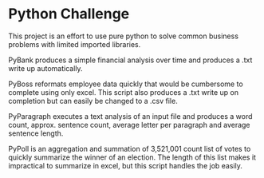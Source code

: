 # Python Challenge
This project is an effort to use pure python to solve common business problems with limited imported libraries.

PyBank produces a simple financial analysis over time and produces a .txt write up automatically.

PyBoss reformats employee data quickly that would be cumbersome to complete using only excel. This script also produces a .txt write up on completion but can easily be changed to a .csv file.

PyParagraph executes a text analysis of an input file and produces a word count, approx. sentence count, average letter per paragraph and average sentence length.

PyPoll is an aggregation and summation of 3,521,001 count list of votes to quickly summarize the winner of an election. The length of this list makes it impractical to summarize in excel, but this script handles the job easily.